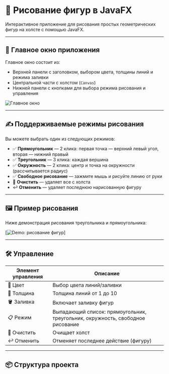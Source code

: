 # 🎨 Рисование фигур в JavaFX

Интерактивное приложение для рисования простых геометрических фигур на холсте с помощью JavaFX.

---

## 🧱 Главное окно приложения

Главное окно состоит из:

- Верхней панели с заголовком, выбором цвета, толщины линий и режима заливки
- Центральной части с холстом (`Canvas`)
- Нижней панели с кнопками для выбора режима рисования и управления

![Главное окно](https://i.postimg.cc/pTyMNPgc/image.png)

---

## ✍️ Поддерживаемые режимы рисования

Вы можете выбрать один из следующих режимов:

- ✅ **Прямоугольник** — 2 клика: первая точка — верхний левый угол, вторая — нижний правый
- ✅ **Треугольник** — 3 клика: каждая вершина
- ✅ **Окружность** — 2 клика: центр и точка на окружности (рассчитывается радиус)
- ✅ **Свободное рисование** — зажмите мышь и рисуйте линию от руки
- 🧽 **Очистить** — удаляет все с холста
- ↩️ **Отменить** — удаляет последнюю нарисованную фигуру

---

## 🖼️ Пример рисования

Ниже демонстрация рисования треугольника и прямоугольника:

[![Demo: рисование фигур](https://i.imgur.gg/66NZIZG-2025-10-12-22-57-56.gif)]

---

## 🛠️ Управление

| Элемент управления | Описание |
|--------------------|----------|
| 🎨 Цвет            | Выбор цвета линий/заливки |
| 📏 Толщина         | Толщина линий от 1 до 10 |
| 🪣 Заливка         | Включает заливку фигур |
| 📋 Режим           | Выпадающий список: прямоугольник, треугольник, окружность, свободное рисование |
| 🧼 Очистить        | Очищает холст |
| ↩️ Отменить        | Отменяет последнее действие (фигуру) |

---

## 📦 Структура проекта

